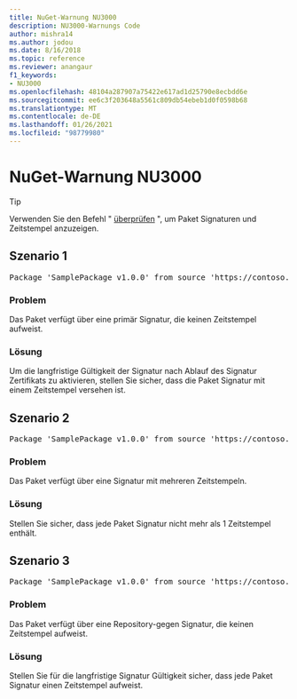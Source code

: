 ```yaml
---
title: NuGet-Warnung NU3000
description: NU3000-Warnungs Code
author: mishra14
ms.author: jodou
ms.date: 8/16/2018
ms.topic: reference
ms.reviewer: anangaur
f1_keywords:
- NU3000
ms.openlocfilehash: 48104a287907a75422e617ad1d25790e8ecbdd6e
ms.sourcegitcommit: ee6c3f203648a5561c809db54ebeb1d0f0598b68
ms.translationtype: MT
ms.contentlocale: de-DE
ms.lasthandoff: 01/26/2021
ms.locfileid: "98779980"
---
```

# <a name="nuget-warning-nu3000"></a>NuGet-Warnung NU3000

> [!Tip]
> Verwenden Sie den Befehl " [überprüfen](../cli-reference/cli-ref-verify.md) ", um Paket Signaturen und Zeitstempel anzuzeigen.

## <a name="scenario-1"></a>Szenario 1

<pre>Package 'SamplePackage v1.0.0' from source 'https://contoso.com/index.json': The primary signature does not have a timestamp.</pre>

### <a name="issue"></a>Problem

Das Paket verfügt über eine primär Signatur, die keinen Zeitstempel aufweist.


### <a name="solution"></a>Lösung

Um die langfristige Gültigkeit der Signatur nach Ablauf des Signatur Zertifikats zu aktivieren, stellen Sie sicher, dass die Paket Signatur mit einem Zeitstempel versehen ist.



## <a name="scenario-2"></a>Szenario 2

<pre>Package 'SamplePackage v1.0.0' from source 'https://contoso.com/index.json': Multiple timestamps are not accepted.</pre>

### <a name="issue"></a>Problem

Das Paket verfügt über eine Signatur mit mehreren Zeitstempeln.


### <a name="solution"></a>Lösung

Stellen Sie sicher, dass jede Paket Signatur nicht mehr als 1 Zeitstempel enthält.



## <a name="scenario-3"></a>Szenario 3

<pre>Package 'SamplePackage v1.0.0' from source 'https://contoso.com/index.json': The repository countersignature does not have a timestamp.</pre>

### <a name="issue"></a>Problem

Das Paket verfügt über eine Repository-gegen Signatur, die keinen Zeitstempel aufweist.


### <a name="solution"></a>Lösung

Stellen Sie für die langfristige Signatur Gültigkeit sicher, dass jede Paket Signatur einen Zeitstempel aufweist.


